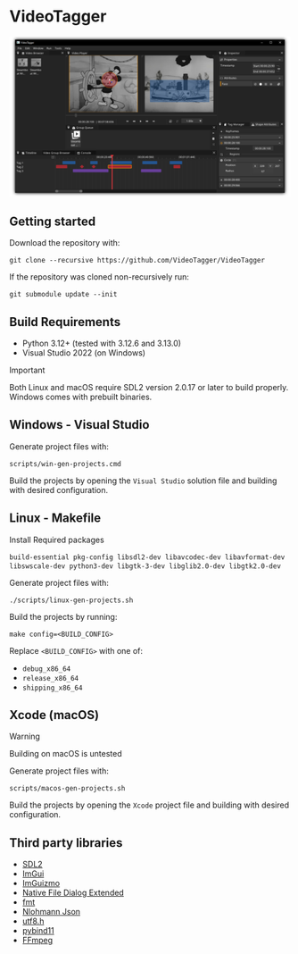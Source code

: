 # VideoTagger

![VideoTagger](/resources/images/preview.png?raw=true "VideoTagger")

## Getting started

Download the repository with:
```shell
git clone --recursive https://github.com/VideoTagger/VideoTagger
```

If the repository was cloned non-recursively run:
```shell
git submodule update --init
```

## Build Requirements
- Python 3.12+ (tested with 3.12.6 and 3.13.0)
- Visual Studio 2022 (on Windows)

> [!Important]
> Both Linux and macOS require SDL2 version 2.0.17 or later to build properly.
Windows comes with prebuilt binaries.

## Windows - Visual Studio
Generate project files with:
```shell
scripts/win-gen-projects.cmd
```

Build the projects by opening the `Visual Studio` solution file and building with desired configuration.

## Linux - Makefile
Install Required packages
```
build-essential pkg-config libsdl2-dev libavcodec-dev libavformat-dev libswscale-dev python3-dev libgtk-3-dev libglib2.0-dev libgtk2.0-dev
```

Generate project files with:
```shell
./scripts/linux-gen-projects.sh
```

Build the projects by running:
```shell
make config=<BUILD_CONFIG>
```
Replace `<BUILD_CONFIG>` with one of:
- `debug_x86_64`
- `release_x86_64`
- `shipping_x86_64`

## Xcode (macOS)
> [!Warning]
> Building on macOS is untested

Generate project files with:
```shell
scripts/macos-gen-projects.sh
```

Build the projects by opening the `Xcode` project file and building with desired configuration.

## Third party libraries
- [SDL2](https://github.com/libsdl-org/SDL)
- [ImGui](https://github.com/ocornut/imgui)
- [ImGuizmo](https://github.com/CedricGuillemet/ImGuizmo)
- [Native File Dialog Extended](https://github.com/btzy/nativefiledialog-extended/tree/master)
- [fmt](https://github.com/fmtlib/fmt)
- [Nlohmann Json](https://github.com/nlohmann/json)
- [utf8.h](https://github.com/sheredom/utf8.h)
- [pybind11](https://github.com/pybind/pybind11)
- [FFmpeg](https://ffmpeg.org/)
